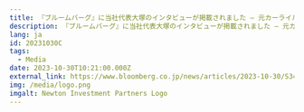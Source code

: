 ```yaml
---
title: 『ブルームバーグ』に当社代表大塚のインタビューが掲載されました – 元カーライルの大塚氏｢ＰＥ流｣上場企業ファンド開始へ－数千億円規模
description: 『ブルームバーグ』に当社代表大塚のインタビューが掲載されました – 元カーライルの大塚氏｢ＰＥ流｣上場企業ファンド開始へ－数千億円規模
lang: ja
id: 20231030C
tags:
  - Media
date: 2023-10-30T10:21:00.000Z
external_link: https://www.bloomberg.co.jp/news/articles/2023-10-30/S34DD2T0G1KW01
img: /media/logo.png
imgalt: Newton Investment Partners Logo
---
```

